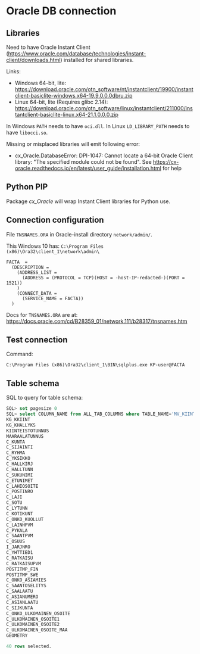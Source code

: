 # Oracle DB connection

## Libraries
Need to have Oracle Instant Client (https://www.oracle.com/database/technologies/instant-client/downloads.html) installed for shared libraries.

Links:
* Windows 64-bit, lite: https://download.oracle.com/otn_software/nt/instantclient/19900/instantclient-basiclite-windows.x64-19.9.0.0.0dbru.zip
* Linux 64-bit, lite (Requires glibc 2.14): https://download.oracle.com/otn_software/linux/instantclient/211000/instantclient-basiclite-linux.x64-21.1.0.0.0.zip

In Windows `PATH` needs to have `oci.dll`. In Linux `LD_LIBRARY_PATH` needs to have `libocci.so`.

Missing or misplaced libraries will emit following error:
* cx_Oracle.DatabaseError: DPI-1047: Cannot locate a 64-bit Oracle Client library: "The specified module could not be found". See https://cx-oracle.readthedocs.io/en/latest/user_guide/installation.html for help

## Python PIP
Package _cx_Oracle_ will wrap Instant Client libraries for Python use.

## Connection configuration
File `TNSNAMES.ORA` in Oracle-install directory `network/admin/`.

This Windows 10 has: `C:\Program Files (x86)\Ora32\client_1\network\admin\`

```
FACTA  =
  (DESCRIPTION =
    (ADDRESS_LIST =
      (ADDRESS = (PROTOCOL = TCP)(HOST = -host-IP-redacted-)(PORT = 1521))
    )
    (CONNECT_DATA =
      (SERVICE_NAME = FACTA))
  )
```

Docs for `TNSNAMES.ORA` are at: https://docs.oracle.com/cd/B28359_01/network.111/b28317/tnsnames.htm

## Test connection
Command:
```
C:\Program Files (x86)\Ora32\client_1\BIN\sqlplus.exe KP-user@FACTA
```

## Table schema

SQL to query for table schema:
```sql
SQL> set pagesize 0
SQL> select COLUMN_NAME from ALL_TAB_COLUMNS where TABLE_NAME='MV_KIINTEISTON_OMISTAJAT';
KG_KKIINT
KG_KHALLYKS
KIINTEISTOTUNNUS
MAARAALATUNNUS
C_KUNTA
C_SIJAINTI
C_RYHMA
C_YKSIKKO
C_HALLKIRJ
C_HALLTUNN
C_SUKUNIMI
C_ETUNIMET
C_LAHIOSOITE
C_POSTINRO
C_LAJI
C_SOTU
C_LYTUNN
C_KOTIKUNT
C_ONKO_KUOLLUT
C_LAINHPVM
C_PYKALA
C_SAANTPVM
C_OSUUS
I_JARJNRO
C_YHTTIED1
C_RATKAISU
C_RATKAISUPVM
POSTITMP_FIN
POSTITMP_SWE
C_ONKO_ASIAMIES
C_SAANTOSELITYS
C_SAALAATU
C_ASIANUMERO
C_ASIANLAATU
C_SIJKUNTA
C_ONKO_ULKOMAINEN_OSOITE
C_ULKOMAINEN_OSOITE1
C_ULKOMAINEN_OSOITE2
C_ULKOMAINEN_OSOITE_MAA
GEOMETRY

40 rows selected.
```
